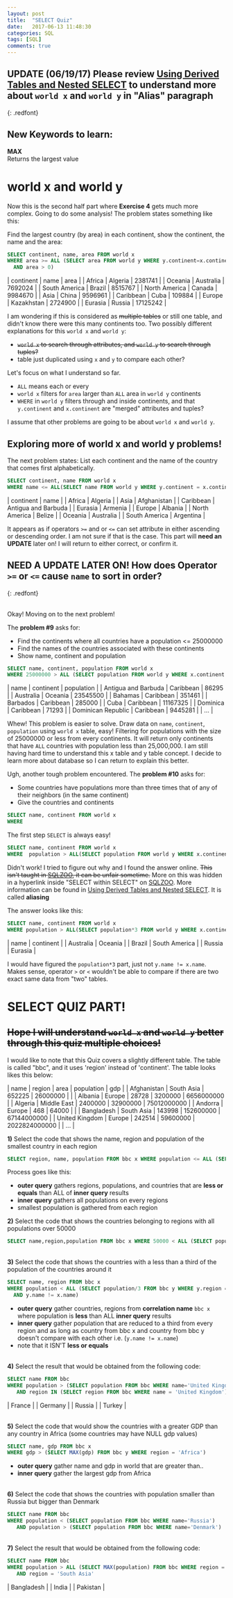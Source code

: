 ```yaml
---
layout: post
title:  "SELECT Quiz"
date:   2017-06-13 11:48:30
categories: SQL
tags: [SQL]
comments: true
---
```


## UPDATE (06/19/17) Please review [Using Derived Tables and Nested SELECT][Using Derived Tables and Nested SELECT] to understand more about `world x` and `world y` in "Alias" paragraph
{: .redfont}

## New Keywords to learn:

<strong>MAX</strong><br>
Returns the largest value

# world x and world y

Now this is the second half part where <strong>Exercise 4</strong> gets much more complex. Going to do some analysis! The problem states something like this:

Find the largest country (by area) in each continent, show the continent, the name and the area:

```sql
SELECT continent, name, area FROM world x
WHERE area >= ALL (SELECT area FROM world y WHERE y.continent=x.continent
  AND area > 0)
```

| continent | name | area |
| Africa | Algeria | 2381741 |
| Oceania | Australia | 7692024 |
| South America | Brazil | 8515767 |
| North America | Canada | 9984670 |
| Asia | China | 9596961 |
| Caribbean | Cuba | 109884 |
| Europe | Kazakhstan | 2724900 |
| Eurasia |	Russia | 17125242 |

I am wondering if this is considered as ~~multiple tables~~ or still one table, and didn't know there were this many continents too. Two possibly different explanations for this `world x` and `world y`:

- ~~`world x` to search through attributes, and `world y` to search through tuples?~~
- table just duplicated using `x` and `y` to compare each other?

Let's focus on what I understand so far.

- `ALL` means each or every
- `world x` filters for `area` larger than `ALL` area in `world y` continents
- `WHERE` in `world y` filters through and inside continents, and that `y.continent` and `x.continent` are "merged" attributes and tuples?

I assume that other problems are going to be about `world x` and `world y`.

## Exploring more of world x and world y problems!

The next problem states: List each continent and the name of the country that comes first alphabetically.

```sql
SELECT continent, name FROM world x
WHERE name <= ALL(SELECT name FROM world y WHERE y.continent = x.continent)
```

| continent | name |
| Africa | Algeria |
| Asia | Afghanistan |
| Caribbean | Antigua and Barbuda |
| Eurasia | Armenia |
| Europe | Albania |
| North America |	Belize |
| Oceania |	Australia |
| South America |	Argentina |

It appears as if operators `>=` and or `<=` can set attribute in either ascending or descending order. I am not sure if that is the case. This part will <strong>need an UPDATE</strong> later on! I will return to either correct, or confirm it.

## NEED A UPDATE LATER ON! How does Operator `>=` or `<=` cause `name` to sort in order?
{: .redfont}

<br>
Okay! Moving on to the next problem!

The <strong>problem #9</strong> asks for:

- Find the continents where all countries have a population <= 25000000
- Find the names of the countries associated with these continents
- Show name, continent and population

```sql
SELECT name, continent, population FROM world x
WHERE 25000000 > ALL (SELECT population FROM world y WHERE x.continent = y.continent AND y.population > 0)
```

| name | continent | population |
| Antigua and Barbuda |	Caribbean | 86295 |
| Australia | Oceania |	23545500 |
| Bahamas | Caribbean | 351461 |
| Barbados | Caribbean | 285000 |
| Cuba | Caribbean | 11167325 |
| Dominica | Caribbean | 71293 |
| Dominican Republic | Caribbean | 9445281 |
| ... |

Whew! This problem is easier to solve. Draw data on `name`, `continent`, `population` using `world x` table, easy! Filtering for populations with the size of 25000000 or less from every continents. It will return only continents that have `ALL` countries with population less than 25,000,000. I am still having hard time to understand this x table and y table concept. I decide to learn more about database so I can return to explain this better.  

Ugh, another tough problem encountered. The <strong>problem #10</strong> asks for:

- Some countries have populations more than three times that of any of their neighbors (in the same continent)
- Give the countries and continents

```sql
SELECT name, continent FROM world x
WHERE
```

The first step `SELECT` is always easy!

```sql
SELECT name, continent FROM world x
WHERE  population > ALL(SELECT population FROM world y WHERE x.continent = y.continent AND population > 0)
```

Didn't work! I tried to figure out why and I found the answer online. ~~This isn't taught in [SQLZOO][SQLZOO], it can be unfair sometime.~~ More on this was hidden in a hyperlink inside "SELECT within SELECT" on [SQLZOO][SQLZOO]. More information can be found in [Using Derived Tables and Nested SELECT][Using Derived Tables and Nested SELECT]. It is called <strong>aliasing</strong>

The answer looks like this:

```sql
SELECT name, continent FROM world x
WHERE population > ALL(SELECT population*3 FROM world y WHERE x.continent = y.continent AND population > 0 AND y.name != x.name)
```

| name | continent |
| Australia |	Oceania |
| Brazil | South America |
| Russia | Eurasia |

I would have figured the `population*3` part, just not `y.name != x.name`. Makes sense, operator `>` or `<` wouldn't be able to compare if there are two exact same data from "two" tables.

# SELECT QUIZ PART!

## ~~Hope I will understand `world x` and `world y` better through this quiz multiple choices!~~

I would like to note that this Quiz covers a slightly different table. The table is called "bbc", and it uses 'region' instead of 'continent'.  The table looks likes this below:

| name | region | area | population | gdp |
| Afghanistan | South Asia | 652225 | 26000000 |	|
| Albania | Europe | 28728 | 3200000 | 6656000000 |
| Algeria | Middle East | 2400000 | 32900000 | 75012000000 |
| Andorra | Europe | 468 | 64000	| |
| Bangladesh | South Asia | 143998 | 152600000 | 67144000000 |
| United Kingdom | Europe | 242514 | 59600000 | 2022824000000 |
| ... |


<strong>1)</strong> Select the code that shows the name, region and population of the smallest country in each region

```sql
SELECT region, name, population FROM bbc x WHERE population <= ALL (SELECT population FROM bbc y WHERE y.region=x.region AND population>0)
```

Process goes like this:

- <strong>outer query</strong> gathers regions, populations, and countries that are <strong>less or equals</strong> than ALL of <strong>inner query</strong> results
- <strong>inner query</strong> gathers all populations on every regions
- smallest population is gathered from each region

<strong>2)</strong> Select the code that shows the countries belonging to regions with all populations over 50000

```sql
SELECT name,region,population FROM bbc x WHERE 50000 < ALL (SELECT population FROM bbc y WHERE x.region=y.region AND y.population>0)
```

<br>
<strong>3)</strong> Select the code that shows the countries with a less than a third of the population of the countries around it

```sql
SELECT name, region FROM bbc x
WHERE population < ALL (SELECT population/3 FROM bbc y WHERE y.region = x.region
  AND y.name != x.name)
```

- <strong>outer query</strong> gather countries, regions from <strong>correlation name</strong> `bbc x` where population is <strong>less</strong> than ALL <strong>inner query</strong> results
- <strong>inner query</strong> gather population that are reduced to a third from every region and as long as country from bbc x and country from bbc y doesn't compare with each other i.e. (`y.name != x.name`)
- note that it ISN'T <strong>less or equals</strong>    

<br>
<strong>4)</strong>  Select the result that would be obtained from the following code:

```sql
SELECT name FROM bbc
WHERE population > (SELECT population FROM bbc WHERE name='United Kingdom')
   AND region IN (SELECT region FROM bbc WHERE name = 'United Kingdom')
```

| France |
| Germany |
| Russia |
| Turkey |

<br>
<strong>5)</strong>  Select the code that would show the countries with a greater GDP than any country in Africa (some countries may have NULL gdp values)

```sql
SELECT name, gdp FROM bbc x
WHERE gdp > (SELECT MAX(gdp) FROM bbc y WHERE region = 'Africa')
```

- <strong>outer query</strong> gather name and gdp in world that are greater than..
- <strong>inner query</strong> gather the largest gdp from Africa

<br>
<strong>6)</strong> Select the code that shows the countries with population smaller than Russia but bigger than Denmark

```sql
SELECT name FROM bbc
WHERE population < (SELECT population FROM bbc WHERE name='Russia')
   AND population > (SELECT population FROM bbc WHERE name='Denmark')
```

<br>
<strong>7)</strong> Select the result that would be obtained from the following code:

```sql
SELECT name FROM bbc
WHERE population > ALL (SELECT MAX(population) FROM bbc WHERE region = 'Europe')
   AND region = 'South Asia'
```

| Bangladesh |
| India |
| Pakistan |

[SQLZOO]:http://sqlzoo.net/
[Using Derived Tables and Nested SELECT]: https://ngarciaiii.github.io/sql/2017/06/19/Using-Derived-Tables-and-Nested-SELECT/
